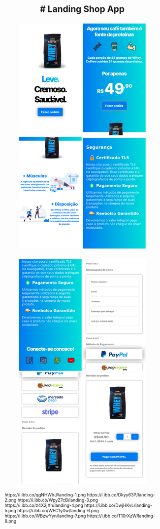 
<h1 align="center">
   # Landing Shop App
</h1>
<h2 align="center">
  <p float="left">
    <img src=".github/landing-1.png" alt="Image of web mobile friendly landing page" width="204" height="362">
    <img src=".github/landing-2.png" alt="Image of web mobile friendly landing page" width="204" height="362">
    <img src=".github/landing-3.png" alt="Image of web mobile friendly landing page" width="204" height="362">
    <img src=".github/landing-4.png" alt="Image of web mobile friendly landing page" width="204" height="362">
  </p>
</h2>
<h2 align="center">
  <p float="left">
    <img src=".github/landing-5.png" alt="Image of web mobile friendly landing page" width="204" height="362">
    <img src=".github/landing-6.png" alt="Image of web mobile friendly landing page" width="204" height="362">
    <img src=".github/landing-7.png" alt="Image of web mobile friendly landing page" width="204" height="362">
    <img src=".github/landing-8.png" alt="Image of web mobile friendly landing page" width="204" height="362">
  </p>
</h2>
https://i.ibb.co/qgNHWhJ/landing-1.png
https://i.ibb.co/Dkyy63P/landing-2.png
https://i.ibb.co/WpyZ7cB/landing-3.png
https://i.ibb.co/z4X2jXh/landing-4.png
https://i.ibb.co/DwjHKvL/landing-5.png
https://i.ibb.co/WFC1y0w/landing-6.png
https://i.ibb.co/WBzwYyn/landing-7.png
https://i.ibb.co/T10rXzW/landing-8.png
